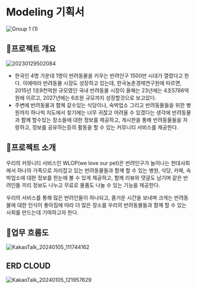 # Modeling 기획서

![Group 1 (1)](https://github.com/dongh810/Beyond_SW_Camp_Study/assets/105986200/c94d797e-18a3-4310-8b6a-1d76b51978e5)

## 💫프로젝트 개요

![20230129502084](https://github.com/dongh810/Beyond_SW_Camp_Study/assets/105986200/2438d8d0-57b6-476e-a8e9-17f019788818)

- 한국인 4명 가운데 1명이 반려동물을 키우는 반려인구 1500만 시대가 열렸다고 한다. 이에따라 반려동물 시장도 성장하고 있는데, 한국농촌경제연구원에 따르면, 2015년 1조9천억원 규모였던 국내 반려동물 시장이 올해는 23년에는 4조5786억원에 이르고, 2027년에는 6조원 규모까지 성장할것으로 보고있다.
- 주변에 반려동물과 함께 갈수있는 식당이나, 숙박업소 그리고 반려동물들을 위한 병원까지 하나씩 지도에서 찾기에는 너무 귀찮고 어려울 수 있겠다는 생각에 반려동물과 함께 할수있는 장소들에 대한 정보를 제공하고, 게시판을 통해 반려동물들을 자랑하고, 정보를 공유하는등의 활동을 할 수 있는 커뮤니티 서비스를 제공한다.

## 🐶프로젝트 소개
우리의 커뮤니티 서비스인 WLOP(we love our pet)은 반려인구가 늘어나는 현대사회에서 하나의 가족으로 자리잡고 있는 반려동물들과 함께 할 수 있는 병원, 식당, 카페, 숙박업소에 대한 정보를 한눈에 볼 수 있게 제공하고, 함께 리뷰와 댓글도 남기며 같은 반려인들 끼리 정보도 나누고 무료로 물품도 나눌  수 있는 기능을 제공한다. 

우리의 서비스를 통해 많은 반려인들이 하나되고, 즐거운 시간을 보내며 크게는 반려동물에 대한 인식이 좋아짐에 따라 더 많은 장소를 우리의 반려동물들과 함께 할 수 있는 사회를 만드는데 기여하고자 한다.

## 💫업무 흐름도

![KakaoTalk_20240105_111744162](https://github.com/dongh810/Beyond_SW_Camp_Study/assets/105986200/d070ae96-b6a4-4e72-a409-2ffa0c01792a)

## ERD CLOUD
![KakaoTalk_20240105_121957629](https://github.com/dongh810/Beyond_SW_Camp_Study/assets/105986200/5bea80bf-2fe8-40d0-a167-7b8bbee78468)
